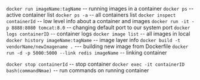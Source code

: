 `docker run imageName:tagName` -- running images in a container
`docker ps` -- active container list
`docker ps -a` -- all containers list
`docker inspect containerId` -- low level info about a container and images
`docker run -it -p 8888:8080 tomcat:8.0` -- changing default port to our system port
`docker logs containerID` -- container logs
`docker image list` -- all images in local
`docker history imageName:tagName` -- image layer info
`docker build -t vendorName/newImagename .` --- building new image from Dockerfile
`docker run -d -p 5000:5000 --link redis imageName` -- linking container

`docker stop containerId` -- stop container
`docker exec -it containerID bash(commandNmae)` -- run commands on running container